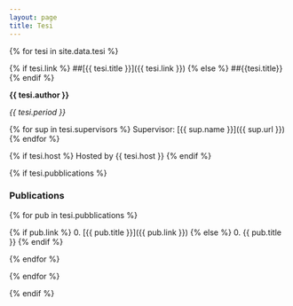 ```yaml
---
layout: page
title: Tesi
---
```


{% for tesi in site.data.tesi %}

{% if tesi.link %}
##[{{ tesi.title }}]({{ tesi.link }})
{% else %}
##{{tesi.title}}
{% endif %}

**{{ tesi.author }}**

*{{ tesi.period }}*

{% for sup in tesi.supervisors %}
Supervisor: [{{ sup.name }}]({{ sup.url }})
{% endfor %}

{% if tesi.host %}
Hosted by {{ tesi.host }}
{% endif %}

{% if tesi.pubblications %}
### Publications
{% for pub in tesi.pubblications %}

{% if pub.link %}
0. [{{ pub.title }}]({{ pub.link }})
{% else %}
0. {{ pub.title }}
{% endif %}

{% endfor %}

{% endfor %}

{% endif %}
